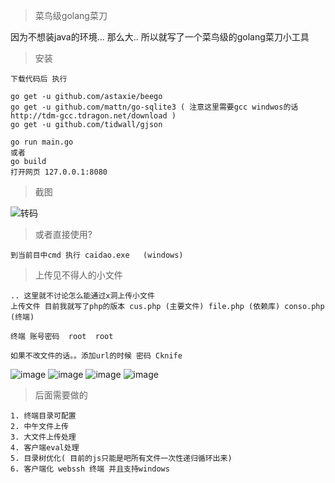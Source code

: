 > 菜鸟级golang菜刀

因为不想装java的环境... 那么大.. 所以就写了一个菜鸟级的golang菜刀小工具

> 安装

```
下载代码后 执行

go get -u github.com/astaxie/beego
go get -u github.com/mattn/go-sqlite3 ( 注意这里需要gcc windwos的话  http://tdm-gcc.tdragon.net/download )
go get -u github.com/tidwall/gjson

go run main.go
或者
go build 
打开网页 127.0.0.1:8080

```
> 截图

![转码](/path/to/img.jpg)

> 或者直接使用?

```
到当前目中cmd 执行 caidao.exe   (windows)
```

> 上传见不得人的小文件

```
.. 这里就不讨论怎么能通过x洞上传小文件
上传文件 目前我就写了php的版本 cus.php (主要文件) file.php (依赖库) conso.php (终端)

终端 账号密码  root  root

如果不改文件的话。。添加url的时候 密码 Cknife
```

![image](https://github.com/shuyabin/caidao/blob/master/images/shouye.png)
![image](https://github.com/shuyabin/caidao/blob/master/images/add.png)
![image](https://github.com/shuyabin/caidao/blob/master/images/zhongduan.png)
![image](https://github.com/shuyabin/caidao/blob/master/images/zhongduan1.png)


> 后面需要做的

```
1. 终端目录可配置
2. 中午文件上传
3. 大文件上传处理
4. 客户端eval处理
5. 目录树优化( 目前的js只能是吧所有文件一次性递归循环出来)
6. 客户端化 webssh 终端 并且支持windows
```